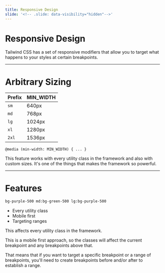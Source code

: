 ```yaml
---
title: Responsive Design
slide: '<!-- .slide: data-visibility="hidden"-->'
---
```


<!-- .slide: data-state="layout-title" class="bg-dark"-->

# Responsive Design

> >

Tailwind CSS has a set of responsive modifiers that allow you to target what happens to your styles at certain breakpoints.

---

# Arbitrary Sizing

| Prefix | MIN_WIDTH |
| ------ | --------- |
| `sm`   | 640px     |
| `md`   | 768px     |
| `lg`   | 1024px    |
| `xl`   | 1280px    |
| `2xl`  | 1536px    |

`@media (min-width: MIN_WIDTH) { ... }`

> >

This feature works with every utility class in the framework and also with custom sizes. It's one of the things that makes the framework so powerful.

---

# Features

```html
bg-purple-500 md:bg-green-500 lg:bg-purple-500
```

- Every utility class
- Mobile first
- Targeting ranges

> >

This affects every utility class in the framework.

This is a mobile first approach, so the classes will affect the current breakpoint and any breakpoints above that.

That means that if you want to target a specific breakpoint or a range of breakpoints, you'll need to create breakpoints before and/or after to establish a range.
